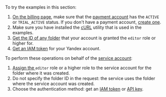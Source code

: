 To try the examples in this section:

1. [On the billing page](https://console.cloud.yandex.com/billing), make sure that the [payment account](../billing/concepts/billing-account.md) has the `ACTIVE` or `TRIAL_ACTIVE` status. If you don't have a payment account, [create one](../billing/quickstart/index.md#create_billing_account).
1. Make sure you have installed the [cURL](https://curl.haxx.se) utility that is used in the examples.
1. [Get the ID of any folder](../resource-manager/operations/folder/get-id.md) that your account is granted the `editor` role or higher for.
1. [Get an IAM token](../iam/operations/iam-token/create.md) for your Yandex account.

To perform these operations on behalf of the [service account](../iam/concepts/users/service-accounts.md):

1. [Assign the ](../iam/operations/sa/assign-role-for-sa.md) `editor` role or a higher role to the service account for the folder where it was created.
1. Do not specify the folder ID in the request: the service uses the folder where the service account was created.
1. Choose the authentication method: get an [IAM token](../iam/operations/iam-token/create-for-sa.md) or [API key](../iam/operations/api-key/create.md).

